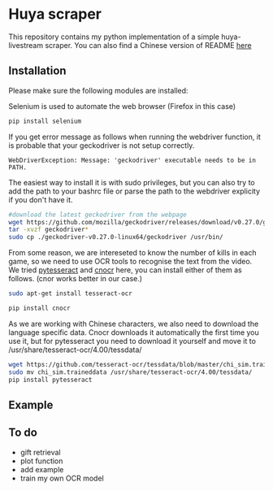 # Huya scraper
This repository contains my python implementation of a simple huya-livestream scraper. You can also find a Chinese version of README [here](./README_CH.md)
## Installation
Please make sure the following modules are installed:

Selenium is used to automate the web browser (Firefox in this case)
```bash
pip install selenium 
```
If you get error message as follows when running the webdriver function, it is probable that your geckodriver is not setup correctly.
```
WebDriverException: Message: 'geckodriver' executable needs to be in PATH.
```
The easiest way to install it is with sudo privileges, but you can also try to add the path to your bashrc file or parse the path to the webdriver explicity if you don't have it.  
```bash
#download the latest geckodriver from the webpage
wget https://github.com/mozilla/geckodriver/releases/download/v0.27.0/geckodriver-v0.27.0-linux64.tar.gz ./
tar -xvzf geckodriver*
sudo cp ./geckodriver-v0.27.0-linux64/geckodriver /usr/bin/
```

From some reason, we are intereseted to know the number of kills in each game, so we need to use OCR tools to recognise the text from the video. We tried [pytesseract](https://github.com/madmaze/pytesseract) and [cnocr](https://github.com/breezedeus/cnocr) here, you can install either of them as follows. (cnor works better in our case.)

```bash
sudo apt-get install tesseract-ocr

pip install cnocr
```
As we are working with Chinese characters, we also need to download the language specific data. Cnocr downloads it automatically the first time you use it, but for pytesseract you need to download it yourself and move it to /usr/share/tesseract-ocr/4.00/tessdata/
```bash
wget https://github.com/tesseract-ocr/tessdata/blob/master/chi_sim.traineddata ./
sudo mv chi_sim.traineddata /usr/share/tesseract-ocr/4.00/tessdata/
pip install pytesseract
```
## Example

## To do
* gift retrieval
* plot function
* add example
* train my own OCR model